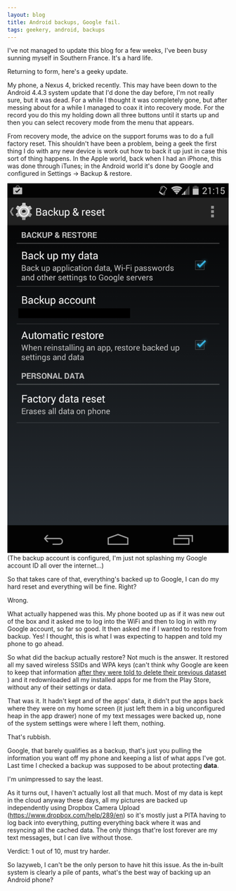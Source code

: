 ```yaml
---
layout: blog
title: Android backups, Google fail.
tags: geekery, android, backups
---
```


I've not managed to update this blog for a few weeks, I've been busy sunning myself in Southern France. It's a hard life.

Returning to form, here's a geeky update.

My phone, a Nexus 4, bricked recently. This may have been down to the Android 4.4.3 system update that I'd done the day before, I'm not really sure, but it was dead. For a while I thought it was completely gone, but after messing about for a while I managed to coax it into recovery mode. For the record you do this my holding down all three buttons until it starts up and then you can select recovery mode from the menu that appears.

From recovery mode, the advice on the support forums was to do a full factory reset. This shouldn't have been a problem, being a geek the first thing I do with any new device is work out how to back it up just in case this sort of thing happens. In the Apple world, back when I had an iPhone, this was done through iTunes; in the Android world it's done by Google and configured in Settings &rarr; Backup & restore.

<img class="img-responsive venter-block" src="/img/Screenshot_2014-07-03-21-15-41.png">
(The backup account is configured, I'm just not splashing my Google account ID all over the internet...)

So that takes care of that, everything's backed up to Google, I can do my hard reset and everything will be fine. Right?

Wrong.

What actually happened was this. My phone booted up as if it was new out of the box and it asked me to log into the WiFi and then to log in with my Google account, so far so good. It then asked me if I wanted to restore from backup. Yes! I thought, this is what I was expecting to happen and told my phone to go ahead.

So what did the backup actually restore? Not much is the answer. It restored all my saved wireless SSIDs and WPA keys (can't think why Google are keen to keep that information [after they were told to delete their previous dataset](http://www.theregister.co.uk/2013/06/21/ico_orders_google_to_destroy_wifi_payload_data_in_next_35_days/) ) and it redownloaded all my installed apps for me from the Play Store, without any of their settings or data.

That was it. It hadn't kept and of the apps' data, it didn't put the apps back where they were on my home screen (it just left them in a big unconfigured heap in the app drawer) none of my text messages were backed up, none of the system settings were where I left them, nothing. 

That's rubbish.

Google, that barely qualifies as a backup, that's just you pulling the information you want off my phone and keeping a list of what apps I've got. Last time I checked a backup was supposed to be about protecting **data**. 

I'm unimpressed to say the least.

As it turns out, I haven't actually lost all that much. Most of my data is kept in the cloud anyway these days, all my pictures are backed up independently using Dropbox Camera Upload (<https://www.dropbox.com/help/289/en>) so it's mostly just a PITA having to log back into everything, putting everything back where it was and resyncing all the cached data. The only things that're lost forever are my text messages, but I can live without those.

Verdict: 1 out of 10, must try harder.

So lazyweb, I can't be the only person to have hit this issue. As the in-built system is clearly a pile of pants, what's the best way of backing up an Android phone?
